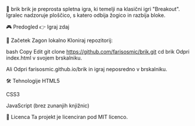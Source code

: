 🧱 brik
brik je preprosta spletna igra, ki temelji na klasični igri "Breakout". Igralec nadzoruje ploščico, s katero odbija žogico in razbija bloke.

🎮 Predogled
👉 Igraj zdaj

🚀 Začetek
Zagon lokalno
Kloniraj repozitorij:

bash
Copy
Edit
git clone https://github.com/farisosmic/brik.git
cd brik
Odpri index.html v svojem brskalniku.

Ali
Odpri farisosmic.github.io/brik in igraj neposredno v brskalniku.

🛠️ Tehnologije
HTML5

CSS3

JavaScript (brez zunanjih knjižnic)

📄 Licenca
Ta projekt je licenciran pod MIT licenco.
